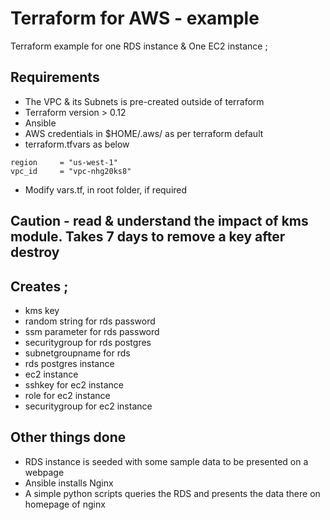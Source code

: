 # Terraform for AWS - example

Terraform example for one RDS instance & One EC2 instance ;

## Requirements
- The VPC & its Subnets is pre-created outside of terraform
- Terraform version > 0.12
- Ansible
- AWS credentials in $HOME/.aws/ as per terraform default
- terraform.tfvars as below

```
region     = "us-west-1"
vpc_id     = "vpc-nhg20ks8"
```
- Modify vars.tf, in root folder, if required 

## Caution - read & understand the impact of kms module. Takes 7 days to remove a key after destroy
 
## Creates ;
- kms key
- random string for rds password
- ssm parameter for rds password
- securitygroup for rds postgres
- subnetgroupname for rds
- rds postgres instance
- ec2 instance
- sshkey for ec2 instance
- role for ec2 instance
- securitygroup for ec2 instance

## Other things done
- RDS instance is seeded with some sample data to be presented on a webpage
- Ansible installs Nginx
- A simple python scripts queries the RDS and presents the data there on homepage of nginx

